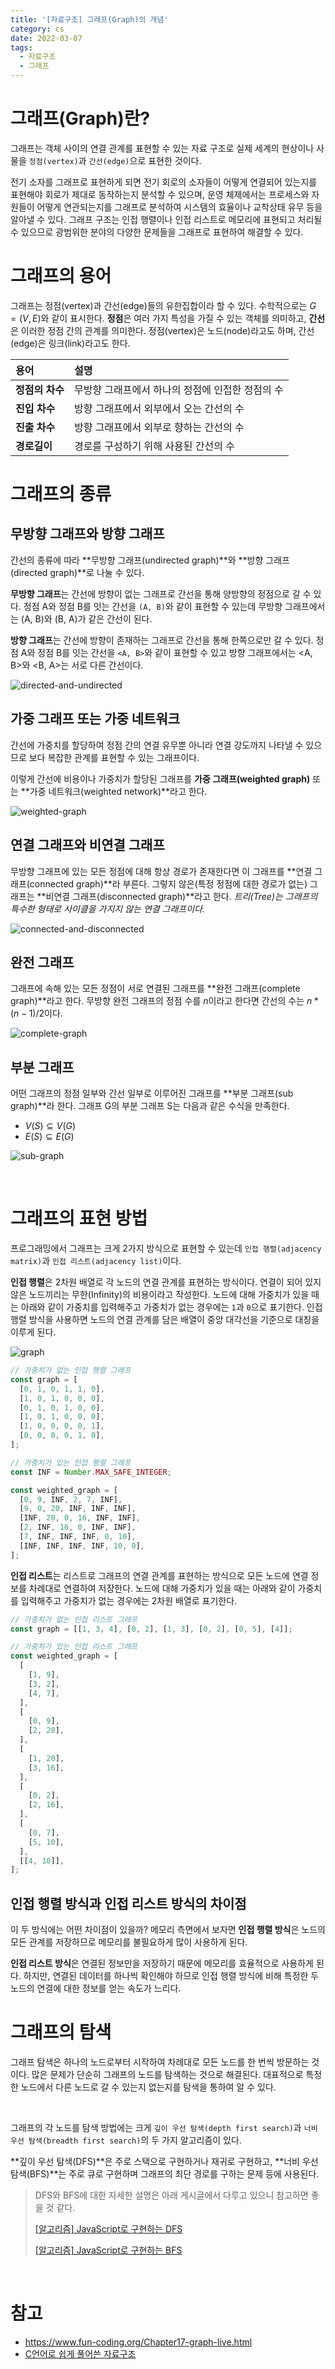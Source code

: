 ```yaml
---
title: '[자료구조] 그래프(Graph)의 개념'
category: cs
date: 2022-03-07
tags:
  - 자료구조
  - 그래프
---
```


# 그래프(Graph)란?

그래프는 객체 사이의 연결 관계를 표현할 수 있는 자료 구조로 실제 세계의 현상이나 사물을 `정점(vertex)`과 `간선(edge)`으로 표현한 것이다.

전기 소자를 그래프로 표현하게 되면 전기 회로의 소자들이 어떻게 연결되어 있는지를 표현해야 회로가 제대로 동작하는지 분석할 수 있으며, 운영 체제에서는 프로세스와 자원들이 어떻게 연관되는지를 그래프로 분석하여 시스템의 효율이나 교착상태 유무 등을 알아낼 수 있다. 그래프 구조는 인접 행렬이나 인접 리스트로 메모리에 표현되고 처리될 수 있으므로 광범위한 분야의 다양한 문제들을 그래프로 표현하여 해결할 수 있다.

# 그래프의 용어

그래프는 정점(vertex)과 간선(edge)들의 유한집합이라 할 수 있다. 수학적으로는 $G = (V, E)$와 같이 표시한다.
**정점**은 여러 가지 특성을 가질 수 있는 객체를 의미하고, **간선**은 이러한 정점 간의 관계를 의미한다. 정점(vertex)은 노드(node)라고도 하며, 간선(edge)은 링크(link)라고도 한다.

| 용어            | 설명                                             |
| :-------------- | :----------------------------------------------- |
| **정점의 차수** | 무방향 그래프에서 하나의 정점에 인접한 정점의 수 |
| **진입 차수**   | 방향 그래프에서 외부에서 오는 간선의 수          |
| **진출 차수**   | 방향 그래프에서 외부로 향하는 간선의 수          |
| **경로길이**    | 경로를 구성하기 위해 사용된 간선의 수            |

# 그래프의 종류

## 무방향 그래프와 방향 그래프

간선의 종류에 따라 **무방향 그래프(undirected graph)**와 **방향 그래프(directed graph)**로 나눌 수 있다.

**무방향 그래프**는 간선에 방향이 없는 그래프로 간선을 통해 양방향의 정점으로 갈 수 있다. 정점 A와 정점 B를 잇는 간선을 `(A, B)`와 같이 표현할 수 있는데 무방향 그래프에서는 (A, B)와 (B, A)가 같은 간선이 된다.

**방향 그래프**는 간선에 방향이 존재하는 그래프로 간선을 통해 한쪽으로만 갈 수 있다. 정점 A와 정점 B를 잇는 간선을 `<A, B>`와 같이 표현할 수 있고 방향 그래프에서는 <A, B>와 <B, A>는 서로 다른 간선이다.

![directed-and-undirected](./image/directed-and-undirected.png)

## 가중 그래프 또는 가중 네트워크

간선에 가중치를 할당하여 정점 간의 연결 유무뿐 아니라 연결 강도까지 나타낼 수 있으므로 보다 복잡한 관계를 표현할 수 있는 그래프이다.

이렇게 간선에 비용이나 가중치가 할당된 그래프를 **가중 그래프(weighted graph)** 또는 **가중 네트워크(weighted network)**라고 한다.

<div style={{maxWidth: '400px'}}>

![weighted-graph](./image/weighted-graph.png)

</div>

## 연결 그래프와 비연결 그래프

무방향 그래프에 있는 모든 정점에 대해 항상 경로가 존재한다면 이 그래프를 **연결 그래프(connected graph)**라 부른다. 그렇지 않은(특정 정점에 대한 경로가 없는) 그래프는 **비연결 그래프(disconnected graph)**라고 한다. _트리(Tree)는 그래프의 특수한 형태로 사이클을 가지지 않는 연결 그래프이다._

![connected-and-disconnected](./image/connected-and-disconnected.png)

## 완전 그래프

그래프에 속해 있는 모든 정점이 서로 연결된 그래프를 **완전 그래프(complete graph)**라고 한다. 무방향 완전 그래프의 정점 수를 $n$이라고 한다면 간선의 수는 $n * (n - 1) / 2$이다.

<div style={{maxWidth: '400px'}}>

![complete-graph](./image/complete-graph.png)

</div>

## 부분 그래프

어떤 그래프의 정점 일부와 간선 일부로 이루어진 그래프를 **부분 그래프(sub graph)**라 한다. 그래프 G의 부분 그래프 S는 다음과 같은 수식을 만족한다.

- $V(S) \subseteq V(G)$
- $E(S) \subseteq E(G)$

![sub-graph](./image/sub-graph.png)

<br/>

# 그래프의 표현 방법

프로그래밍에서 그래프는 크게 2가지 방식으로 표현할 수 있는데 `인접 행렬(adjacency matrix)`과 `인접 리스트(adjacency list)`이다.

**인접 행렬**은 2차원 배열로 각 노드의 연결 관계를 표현하는 방식이다. 연결이 되어 있지 않은 노드끼리는 무한(Infinity)의 비용이라고 작성한다. 노드에 대해 가중치가 있을 때는 아래와 같이 가중치를 입력해주고 가중치가 없는 경우에는 `1`과 `0`으로 표기한다. 인접 행렬 방식을 사용하면 노드의 연결 관계를 담은 배열이 중앙 대각선을 기준으로 대칭을 이루게 된다.

![graph](./image/graph.png)

```js
// 가중치가 없는 인접 행렬 그래프
const graph = [
  [0, 1, 0, 1, 1, 0],
  [1, 0, 1, 0, 0, 0],
  [0, 1, 0, 1, 0, 0],
  [1, 0, 1, 0, 0, 0],
  [1, 0, 0, 0, 0, 1],
  [0, 0, 0, 0, 1, 0],
];

// 가중치가 있는 인접 행렬 그래프
const INF = Number.MAX_SAFE_INTEGER;

const weighted_graph = [
  [0, 9, INF, 2, 7, INF],
  [9, 0, 20, INF, INF, INF],
  [INF, 20, 0, 16, INF, INF],
  [2, INF, 16, 0, INF, INF],
  [7, INF, INF, INF, 0, 10],
  [INF, INF, INF, INF, 10, 0],
];
```

**인접 리스트**는 리스트로 그래프의 연결 관계를 표현하는 방식으로 모든 노드에 연결 정보를 차례대로 연결하여 저장한다. 노드에 대해 가중치가 있을 때는 아래와 같이 가중치를 입력해주고 가중치가 없는 경우에는 2차원 배열로 표기한다.

```js
// 가중치가 없는 인접 리스트 그래프
const graph = [[1, 3, 4], [0, 2], [1, 3], [0, 2], [0, 5], [4]];

// 가중치가 있는 인접 리스트 그래프
const weighted_graph = [
  [
    [1, 9],
    [3, 2],
    [4, 7],
  ],
  [
    [0, 9],
    [2, 20],
  ],
  [
    [1, 20],
    [3, 16],
  ],
  [
    [0, 2],
    [2, 16],
  ],
  [
    [0, 7],
    [5, 10],
  ],
  [[4, 10]],
];
```

## 인접 행렬 방식과 인접 리스트 방식의 차이점

이 두 방식에는 어떤 차이점이 있을까? 메모리 측면에서 보자면 **인접 행렬 방식**은 노드의 모든 관계를 저장하므로 메모리를 불필요하게 많이 사용하게 된다.

**인접 리스트 방식**은 연결된 정보만을 저장하기 때문에 메모리를 효율적으로 사용하게 된다. 하지만, 연결된 데이터를 하나씩 확인해야 하므로 인접 행렬 방식에 비해 특정한 두 노드의 연결에 대한 정보를 얻는 속도가 느리다.

# 그래프의 탐색

그래프 탐색은 하나의 노드로부터 시작하여 차례대로 모든 노드를 한 번씩 방문하는 것이다. 많은 문제가 단순히 그래프의 노드를 탐색하는 것으로 해결된다. 대표적으로 특정한 노드에서 다른 노드로 갈 수 있는지 없는지를 탐색을 통하여 알 수 있다.

<br/>

그래프의 각 노드를 탐색 방법에는 크게 `깊이 우선 탐색(depth first search)`과 `너비 우선 탐색(breadth first search)`의 두 가지 알고리즘이 있다.

**깊이 우선 탐색(DFS)**은 주로 스택으로 구현하거나 재귀로 구현하고, **너비 우선 탐색(BFS)**는 주로 큐로 구현하며 그래프의 최단 경로를 구하는 문제 등에 사용된다.

> DFS와 BFS에 대한 자세한 설명은 아래 게시글에서 다루고 있으니 참고하면 좋을 것 같다.
>
> [[알고리즘] JavaScript로 구현하는 DFS](https://chamdom.blog/dfs-using-js/)
>
> [[알고리즘] JavaScript로 구현하는 BFS](https://chamdom.blog/bfs-using-js/)

<br />

# 참고

- https://www.fun-coding.org/Chapter17-graph-live.html
- [C언어로 쉽게 풀어쓴 자료구조](http://www.yes24.com/Product/Goods/69750539)
